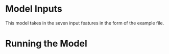 # Model Inputs
This model takes in the seven input features in the form of the example file.

# Running the Model
